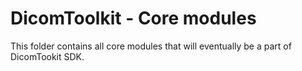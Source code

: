 # DicomToolkit - Core modules

This folder contains all core modules that will eventually be a part of DicomTookit SDK.

